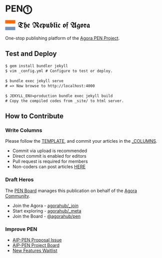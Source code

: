 # PEN⓵
![Agora Flag](./assets/favicon.png) ![RoA PEN](./assets/images/roa-pen1.png)

One-stop publishing platform of the [Agora PEN Project](https://github.com/agorahub/AIPs/issues/1).

## Test and Deploy

```
$ gem install bundler jekyll
$ vim _config.yml # Configure to test or deploy.

$ bundle exec jekyll serve
# => Now browse to http://localhost:4000

$ JEKYLL_ENV=production bundle exec jekyll build
# Copy the compiled codes from _site/ to html server.
```

## How to Contribute

### Write Columns

Please follow the [TEMPLATE](./_collections/_columns/0000-00-00-column-template.md), and commit your articles in the [_COLUMNS](./_collections/_columns).

- Commit via upload is recommended
- Direct commit is enabled for editors
- Pull request is required for members
- Non-coders can post articles [HERE](https://github.com/agorahub/pen0/issues/new)

### Draft Heros

The [PEN Board](https://github.com/orgs/agorahub/teams/pen) manages this publication on behalf of the [Agora Community](https://github.com/agorahub).

- Join the Agora - [agorahub/_join](https://github.com/agorahub/_join)
- Start exploring - [agorahub/_meta](https://github.com/agorahub/_meta)
- Join the Board - [@agorahub/pen](https://github.com/orgs/agorahub/teams/pen)

### Improve PEN

- [AIP-PEN Proposal Issue](https://github.com/agorahub/AIPs/issues/1)
- [AIP-PEN Project Board](https://github.com/agorahub/AIPs/projects/1)
- [New Features Waitlist](https://github.com/agorahub/pen0/issues/3)
